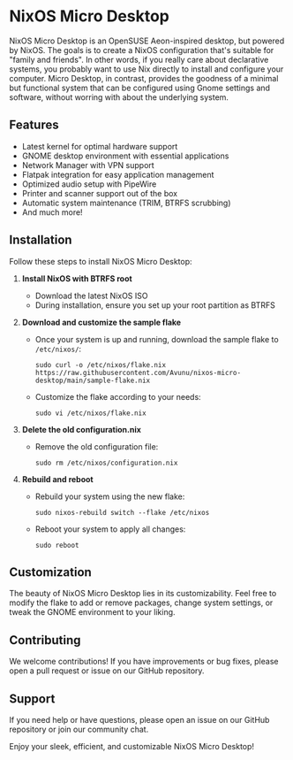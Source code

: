 # NixOS Micro Desktop

NixOS Micro Desktop is an OpenSUSE Aeon-inspired desktop, but powered by NixOS. The goals is to create a NixOS configuration that's suitable for "family and friends". In other words, if you really care about declarative systems, you probably want to use Nix directly to install and configure your computer. Micro Desktop, in contrast, provides the goodness of a minimal but functional system that can be configured using Gnome settings and software, without worring with about the underlying system.

## Features

- Latest kernel for optimal hardware support
- GNOME desktop environment with essential applications
- Network Manager with VPN support
- Flatpak integration for easy application management
- Optimized audio setup with PipeWire
- Printer and scanner support out of the box
- Automatic system maintenance (TRIM, BTRFS scrubbing)
- And much more!

## Installation

Follow these steps to install NixOS Micro Desktop:

1. **Install NixOS with BTRFS root**
   - Download the latest NixOS ISO
   - During installation, ensure you set up your root partition as BTRFS

2. **Download and customize the sample flake**
   - Once your system is up and running, download the sample flake to `/etc/nixos/`:
     ```
     sudo curl -o /etc/nixos/flake.nix https://raw.githubusercontent.com/Avunu/nixos-micro-desktop/main/sample-flake.nix
     ```
   - Customize the flake according to your needs:
     ```
     sudo vi /etc/nixos/flake.nix
     ```

3. **Delete the old configuration.nix**
   - Remove the old configuration file:
     ```
     sudo rm /etc/nixos/configuration.nix
     ```

4. **Rebuild and reboot**
   - Rebuild your system using the new flake:
     ```
     sudo nixos-rebuild switch --flake /etc/nixos
     ```
   - Reboot your system to apply all changes:
     ```
     sudo reboot
     ```

## Customization

The beauty of NixOS Micro Desktop lies in its customizability. Feel free to modify the flake to add or remove packages, change system settings, or tweak the GNOME environment to your liking.

## Contributing

We welcome contributions! If you have improvements or bug fixes, please open a pull request or issue on our GitHub repository.

## Support

If you need help or have questions, please open an issue on our GitHub repository or join our community chat.

Enjoy your sleek, efficient, and customizable NixOS Micro Desktop!
